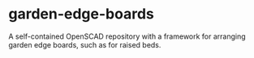 # garden-edge-boards
A self-contained OpenSCAD repository with a framework for arranging garden edge boards, such as for raised beds.
